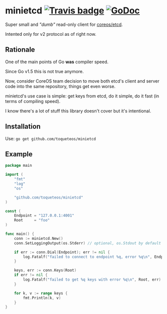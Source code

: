 # minietcd [![Travis badge](https://travis-ci.org/toqueteos/minietcd.svg?branch=master)](https://travis-ci.org/toqueteos/minietcd) [![GoDoc](http://godoc.org/github.com/toqueteos/minietcd?status.png)](http://godoc.org/github.com/toqueteos/minietcd)

Super small and _"dumb"_ read-only client for [coreos/etcd](https://github.com/coreos/etcd).

Intented only for v2 protocol as of right now.

## Rationale

One of the main points of Go **was** compiler speed.

Since Go v1.5 this is not true anymore.

Now, consider CoreOS team decision to move both etcd's client and server code
into the same repository, things get even worse.

minietcd's use case is simple: get keys from etcd, do it simple, do it fast (in
terms of compiling speed).

I know there's a lot of stuff this library doesn't cover but it's intentional.

## Installation

Use: `go get github.com/toqueteos/minietcd`

## Example

```go
package main

import (
    "fmt"
    "log"
    "os"

    "github.com/toqueteos/minietcd"
)

const (
    Endpoint = "127.0.0.1:4001"
    Root     = "foo"
)

func main() {
    conn := minietcd.New()
    conn.SetLoggingOutput(os.Stderr) // optional, os.Stdout by default

    if err := conn.Dial(Endpoint); err != nil {
        log.Fatalf("failed to connect to endpoint %q, error %q\n", Endpoint, err)
    }

    keys, err := conn.Keys(Root)
    if err != nil {
        log.Fatalf("failed to get %q keys with error %q\n", Root, err)
    }

    for k, v := range keys {
        fmt.Println(k, v)
    }
}
```
